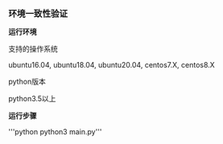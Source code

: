 **<big>环境一致性验证</big>**

**运行环境**

支持的操作系统 

ubuntu16.04, ubuntu18.04, ubuntu20.04, centos7.X, centos8.X

python版本

python3.5以上

**运行步骤**

'''python
    python3 main.py''' 
